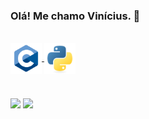 ### Olá! Me chamo Vinícius. 👋

<div align="center">
  <a href="https://github.com/rafaballerini">
</div>
<div style="display: inline_block"><br>
  <img align="center" height="50" width="50" src="https://raw.githubusercontent.com/github/explore/f3e22f0dca2be955676bc70d6214b95b13354ee8/topics/c/c.png"/>
  <img align="center" height="50" width="50" src="https://raw.githubusercontent.com/devicons/devicon/master/icons/python/python-original.svg">
</div>
  
  #
  
<div>
  <a href="https://www.youtube.com/@viniciuspireslopes" target="_blank"><img src="https://img.shields.io/badge/YouTube-FF0000?style=for-the-badge&logo=youtube&logoColor=white" target="_blank"></a> 
  <a href="https://instagram.com/viniciuspireslopes" target="_blank"><img src="https://img.shields.io/badge/-Instagram-%23E4405F?style=for-the-badge&logo=instagram&logoColor=white" target="_blank"></a>
</div>

